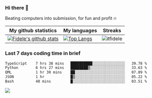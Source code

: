 ### Hi there 👋
<p>Beating computers into submission, for fun and profit 🔥</p>

|My github statistics|My languages|Streaks|
|-|-|-|
|[![Fidele's github stats](https://github-readme-stats.vercel.app/api?username=itfidele&count_private=true&show_icons=true&theme=dark&hide_title=true)](https://github.com/itfidele)|[![Top Langs](https://github-readme-stats.vercel.app/api/top-langs/?username=itfidele&show_icons=true&langs_count=8&theme=dark&layout=compact&hide_title=true)](https://github.com/itfidele)|![itfidele](https://github-readme-streak-stats.herokuapp.com/?user=itfidele&theme=dark)

### Last 7 days coding time in brief
<!--START_SECTION:waka-->

```txt
TypeScript    7 hrs 38 mins   ██████████░░░░░░░░░░░░░░░   39.78 %
Python        6 hrs 27 mins   ████████▒░░░░░░░░░░░░░░░░   33.63 %
QML           1 hr 30 mins    ██░░░░░░░░░░░░░░░░░░░░░░░   07.89 %
JSON          1 hr            █▒░░░░░░░░░░░░░░░░░░░░░░░   05.22 %
Bash          40 mins         █░░░░░░░░░░░░░░░░░░░░░░░░   03.51 %
```

<!--END_SECTION:waka-->

![](https://komarev.com/ghpvc/?username=itfidele)
